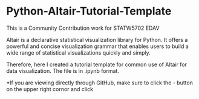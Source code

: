 # Python-Altair-Tutorial-Template

This is a Community Contribution work for STATW5702 EDAV

Altair is a declarative statistical visualization library for Python. It offers a powerful and concise visualization grammar that enables users to build a wide range of statistical visualizations quickly and simply.

Therefore, here I created a tutorial template for common use of Altair for data visualization. The file is in .ipynb format.

*If you are viewing directly through GitHub, make sure to click the - button on the upper right cornor and click

